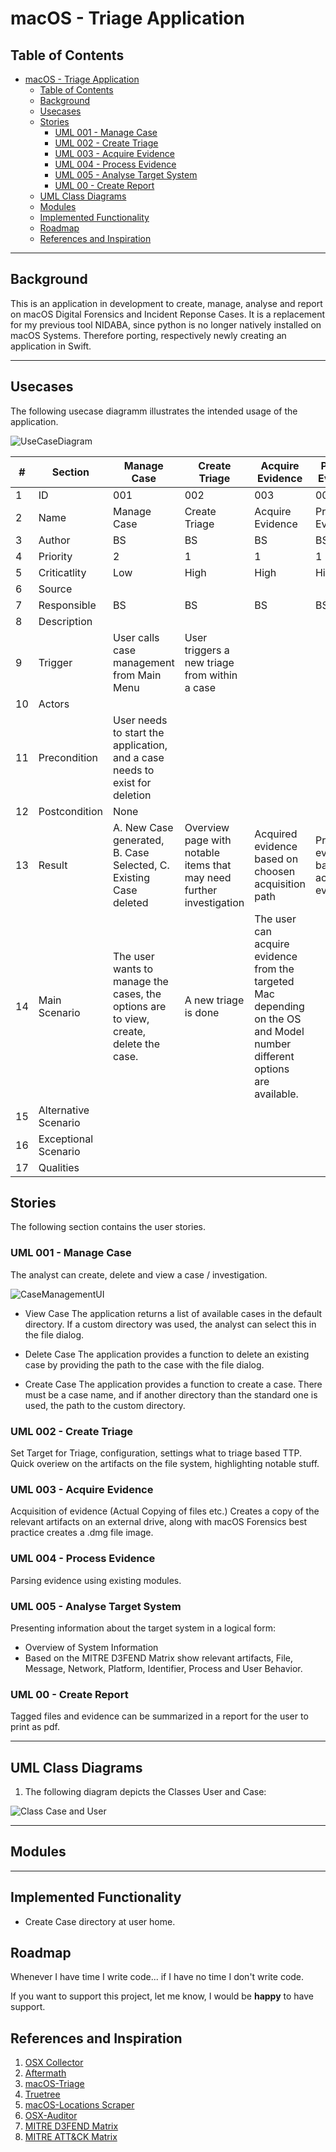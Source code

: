 # macOS - Triage Application

## Table of Contents

- [macOS - Triage Application](#macos---triage-application)
  - [Table of Contents](#table-of-contents)
  - [Background](#background)
  - [Usecases](#usecases)
  - [Stories](#stories)
    - [UML 001 - Manage Case](#uml-001---manage-case)
    - [UML 002 - Create Triage](#uml-002---create-triage)
    - [UML 003 - Acquire Evidence](#uml-003---acquire-evidence)
    - [UML 004 -  Process Evidence](#uml-004----process-evidence)
    - [UML 005 -  Analyse Target System](#uml-005----analyse-target-system)
    - [UML 00 - Create Report](#uml-00---create-report)
  - [UML Class Diagrams](#uml-class-diagrams)
  - [Modules](#modules)
  - [Implemented Functionality](#implemented-functionality)
  - [Roadmap](#roadmap)
  - [References and Inspiration](#references-and-inspiration)
---

## Background

This is an application in development to create, manage, analyse and report on macOS Digital Forensics and Incident Reponse Cases.
It is a replacement for my previous tool NIDABA, since python is no longer natively installed on macOS Systems. Therefore porting, respectively newly creating an application in Swift.

---

## Usecases


The following usecase diagramm illustrates the intended usage of the application.

![UseCaseDiagram](media/Usecase_Diagram.png)



|#|Section|Manage Case|Create Triage| Acquire Evidence| Process Evidence| Triage Analysis| Create Report| Delete Case | View Case | Create Case | Close Case|
|---|---|---|---|---|---|---|---|---|---|---|---
|1|ID|001|002|003|004|005|006|007|008|009|010|
|2|Name|Manage Case|Create Triage| Acquire Evidence| Process Evidence| Triage Analysis| Create Report| Delete Case | View Case | Create Case | Close Case|
|3|Author|BS|BS|BS|BS|BS|BS|BS|BS|BS|BS|BS|BS|
|4|Priority|2|1|1|1|2|3|3|2|1|2|
|5|Criticatlity|Low|High|High|High|Medium|Low|Low|Medium|High|Medium|
|6|Source|
|7|Responsible|BS|BS|BS|BS|BS|BS|BS|BS|BS|BS|BS|BS|
|8|Description|
|9|Trigger|User calls case management from Main Menu|User triggers a new triage from within a case|
|10|Actors|
|11|Precondition|User needs to start the application, and a case needs to exist for deletion|
|12|Postcondition|None|
|13|Result|A. New Case generated, B. Case Selected, C. Existing Case deleted|Overview page with notable items that may need further investigation|Acquired evidence based on choosen acquisition path|Processed evidence based on acquired evidence|Triaged data with notable items|Report in pdf form|Deleted case|Opened case|Created new case|Closed Case|
|14|Main Scenario|The user wants to manage the cases, the options are to view, create, delete the case.|A new triage is done|The user can acquire evidence from the targeted Mac depending on the OS and Model number different options are available.|
|15|Alternative Scenario|
|16|Exceptional Scenario|
|17|Qualities|

## Stories
The following section contains the user stories.

### UML 001 - Manage Case

The analyst can create, delete and view a case / investigation.


![CaseManagementUI](media/CaseManagementUI.png)


- View Case
  The application returns a list of available cases in the default directory. If a custom directory was used, the analyst can select this in the file dialog.
  
- Delete Case
  The application provides a function to delete an existing case by providing the path to the case with the file dialog.

- Create Case
  The application provides a function to create a case. There must be a case name, and if another directory than the standard one is used, the path to the custom directory.


### UML 002 - Create Triage

Set Target for Triage, configuration, settings what to triage based TTP.
Quick overiew on the artifacts on the file system, highlighting notable stuff.

### UML 003 - Acquire Evidence

Acquisition of evidence (Actual Copying of files etc.)
Creates a copy of the relevant artifacts on an external drive, along with macOS Forensics best practice creates a .dmg file image.

### UML 004 -  Process Evidence

Parsing evidence using existing modules.

### UML 005 -  Analyse Target System

Presenting information about the target system in a logical form:
- Overview of System Information
- Based on the MITRE D3FEND Matrix show relevant artifacts, File, Message, Network, Platform, Identifier, Process and User Behavior.

### UML 00 - Create Report

Tagged files and evidence can be summarized in a report for the user to print as pdf.

---

## UML Class Diagrams

1. The following diagram depicts the Classes User and Case:

![Class Case and User](media/ClassDiagramm.png)

---

## Modules



---

## Implemented Functionality

- Create Case directory at user home.


## Roadmap

Whenever I have time I write code... if I have no time I don't write code. 

If you want to support this project, let me know, I would be **happy** to have support.



## References and Inspiration

1. [OSX Collector](https://github.com/Yelp/osxcollector)
2. [Aftermath](https://github.com/jamf/aftermath)
3. [macOS-Triage](https://github.com/nrvana/macOS-triage)
4. [Truetree](https://github.com/themittenmac/TrueTree)
5. [macOS-Locations Scraper](https://github.com/mac4n6/Mac-Locations-Scraper)
6. [OSX-Auditor](https://github.com/jipegit/OSXAuditor)
7. [MITRE D3FEND Matrix](https://d3fend.mitre.org/)
8. [MITRE ATT&CK Matrix](https://attack.mitre.org/matrices/enterprise/macos/)
